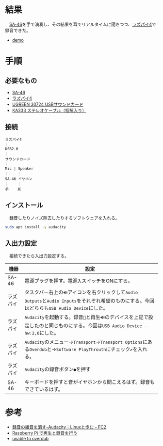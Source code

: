 # 結果

　[SA-46][]を手で演奏し、その結果を耳でリアルタイムに聞きつつ、[ラズパイ4][]で録音できた。

* [demo](https://ytyaru.github.io/Shell.Casio.SA46.Record.20210814131806/)

# 手順

## 必要なもの

* [SA-46][]
* [ラズパイ4][]
* [UGREEN 30724 USBサウンドカード][]
* [KA333 ステレオケーブル（抵抗入り）][]

[SA-46]:https://www.amazon.co.jp/gp/product/B003KZBFIS/ref=ppx_yo_dt_b_asin_title_o03_s00?ie=UTF8&psc=1
[ラズパイ4]:https://www.amazon.co.jp/gp/product/B095K5WTQ2/ref=ppx_yo_dt_b_asin_title_o07_s00?ie=UTF8&psc=1
[UGREEN 30724 USBサウンドカード]:https://www.amazon.co.jp/gp/product/B01N41607I/ref=ppx_yo_dt_b_asin_title_o01_s00?ie=UTF8&psc=1
[KA333 ステレオケーブル（抵抗入り）]:https://www.amazon.co.jp/gp/product/B000227SS8/ref=ppx_yo_dt_b_asin_title_o00_s00?ie=UTF8&psc=1

## 接続

```
ラズパイ4
｜
USB2.0
｜
サウンドカード
｜
Mic | Speaker
｜    ｜
SA-46 イヤホン
｜    ｜
手    耳
```

## インストール

　録音したりノイズ除去したりするソフトウェアを入れる。

```sh
sudo apt install -y audacity
```

## 入出力設定

　接続できたら入出力設定する。

機器|設定
----|----
SA-46|電源プラグを挿す。電源`入`スイッチをONにする。
ラズパイ|タスクバー右上の`🔊`アイコンを右クリックして`Audio Outputs`と`Audio Inputs`をそれぞれ希望のものにする。今回はどちらも`USB Audio Device`にした。
ラズパイ|`Audacity`を起動する。録音`🎤`と再生`🔊`のデバイスを上記で設定したのと同じものにする。今回は`USB Audio Device - hw:2,0`にした。
ラズパイ|`Audacity`のメニュー→`Transport`→`Transport Options`にある`Overdub`と→`Software PlayThrouth`にチェック`✔`を入れる。
ラズパイ|`Audacity`の録音ボタン`●`を押す
SA-46|キーボードを押すと音がイヤホンから聞こえるはず。録音もできているはず。

# 参考

* [録音の雑音を消す-Audacity｜Linuxと歩む - FC2](http://linux10.blog.fc2.com/blog-entry-4.html)
* [Raspberry Pi で再生と録音を行う](https://blog.natade.net/2019/08/27/raspberry-pi-%E5%86%8D%E7%94%9F-%E9%8C%B2%E9%9F%B3-%E3%83%87%E3%83%90%E3%82%A4%E3%82%B9/)
* [unable to overdub](https://forum.audacityteam.org/viewtopic.php?t=100631)
